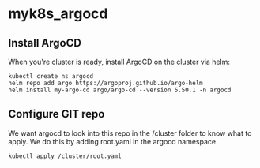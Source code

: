 # myk8s_argocd

## Install ArgoCD

When you're cluster is ready, install ArgoCD on the cluster via helm:

```
kubectl create ns argocd
helm repo add argo https://argoproj.github.io/argo-helm
helm install my-argo-cd argo/argo-cd --version 5.50.1 -n argocd

```

## Configure GIT repo

We want argocd to look into this repo in the /cluster folder to know what to apply.
We do this by adding root.yaml in the argocd namespace.

```
kubectl apply /cluster/root.yaml
```

